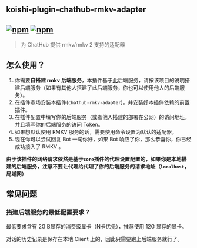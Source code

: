 ## koishi-plugin-chathub-rmkv-adapter

## [![npm](https://img.shields.io/npm/v/@dingyi222666/koishi-plugin-chathub-rmkv-adapter)](https://www.npmjs.com/package/@dingyi222666/koishi-plugin-chathub-rmkv-adapter) [![npm](https://img.shields.io/npm/dm/@dingyi222666/koishi-plugin-chathub-rmkv-adapter)](https://www.npmjs.com/package//@dingyi222666/koishi-plugin-chathub-rmkv-adapter)

> 为 ChatHub 提供 rmkv/rmkv 2 支持的适配器

## 怎么使用？

1. 你需要**自搭建 rmkv 后端服务**，本插件基于[此](https://github.com/josStorer/RWKV-Runner)后端服务，请按该项目的说明搭建后端服务（如果有其他人搭建了此后端服务，你也可以使用他人的后端服务）。
2. 在插件市场安装本插件(`chathub-rmkv-adapter`)，并安装好本插件依赖的前置插件。
3. 在插件配置中填写你的后端服务（或者他人搭建的部署在公网）的访问地址，并且填写你的后端服务的访问 Token。
4. 如果想默认使用 RMKV 服务的话，需要使用命令设置为默认的适配器。
5. 现在你可以尝试回复 Bot 一句你好，如果 Bot 响应了你，那么恭喜你，你已经成功接入了 RMKV 。

**由于该插件的网络请求依然是基于`core`插件的代理设置配置的，如果你是本地搭建的后端服务，注意不要让代理给代理了你的后端服务的请求地址（`localhost`，局域网）**

## 常见问题

### 搭建后端服务的最低配置要求？

最低要求含有 2G B显存的消费级显卡（N卡优先），推荐使用 12G 显存的显卡。

对话的历史记录是保存在本地 Client 上的，因此只需要跑上后端服务就行了。
